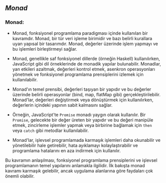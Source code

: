 ## _Monad_


### Monad: 

- Monad, fonksiyonel programlama paradigması içinde kullanılan bir kavramdır. Monad, bir tür veri işleme birimidir ve bazı belirli kurallara uyan yapısal bir tasarımdır. Monad, değerler üzerinde işlem yapmayı ve bu işlemleri birleştirmeyi sağlar.

- Monad, genellikle saf fonksiyonel dillerde (örneğin Haskell) kullanılırken, JavaScript gibi dil örneklerinde de monadik yapılar bulunabilir. Monadlar, yan etkileri azaltmak, değerleri kontrol etmek, asenkron operasyonları yönetmek ve fonksiyonel programlama prensiplerini izlemek için kullanılabilir.

- Monad'ın temel prensibi, değerleri taşıyan bir yapıdır ve bu değerler üzerinde belirli operasyonlar (bind, map, flatMap gibi) gerçekleştirilebilir. Monad'lar, değerleri değiştirmek veya dönüştürmek için kullanılırken, değerlerin içindeki yapının sabit kalmasını sağlar.

- Örneğin, JavaScript'te `Promise` monadı yaygın olarak kullanılır. Bir `Promise`, gelecekte bir değer üreten bir yapıdır ve bu değeri manipüle etmek, zincirleme işlemler yapmak veya birbirine bağlamak için `then` veya `catch` gibi metodlar kullanılabilir.

- Monad'lar, işlevsel programlamada karmaşık işlemleri daha okunabilir ve yönetilebilir hale getirebilir, hata ayıklamayı kolaylaştırabilir ve programlama hatalarını en aza indirmek için kullanılır.

Bu kavramın anlaşılması, fonksiyonel programlama prensiplerini ve işlevsel programlamanın temel yapılarını anlamakla ilgilidir. İlk bakışta monad kavramı karmaşık gelebilir, ancak uygulama alanlarına göre faydaları çok önemli olabilir.
